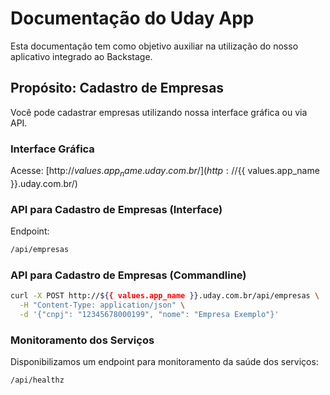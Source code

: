 # Documentação do Uday App

Esta documentação tem como objetivo auxiliar na utilização do nosso aplicativo integrado ao Backstage.

## Propósito: Cadastro de Empresas

Você pode cadastrar empresas utilizando nossa interface gráfica ou via API.

### Interface Gráfica
Acesse:
[http://${{ values.app_name }}.uday.com.br/](http://${{ values.app_name }}.uday.com.br/)

### API para Cadastro de Empresas (Interface)
Endpoint:
```bash
/api/empresas
```

### API para Cadastro de Empresas (Commandline)
```bash
curl -X POST http://${{ values.app_name }}.uday.com.br/api/empresas \
  -H "Content-Type: application/json" \
  -d '{"cnpj": "12345678000199", "nome": "Empresa Exemplo"}'
```

### Monitoramento dos Serviços
Disponibilizamos um endpoint para monitoramento da saúde dos serviços:
```bash 
/api/healthz
```